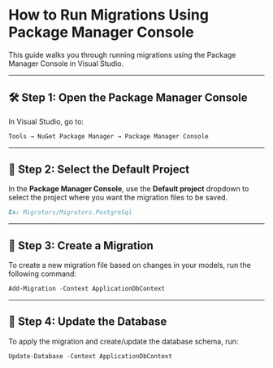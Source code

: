 ﻿# How to Run Migrations Using Package Manager Console

This guide walks you through running migrations using the Package Manager Console in Visual Studio.

---

## 🛠 Step 1: Open the Package Manager Console

In Visual Studio, go to:

```md
Tools → NuGet Package Manager → Package Manager Console
```

---

## 📁 Step 2: Select the Default Project

In the **Package Manager Console**, use the **Default project** dropdown to select the project where you want the migration files to be saved.

```md
Ex: Migrators/Migrators.PostgreSql 
```

---

## 🧱 Step 3: Create a Migration

To create a new migration file based on changes in your models, run the following command:

```powershell
Add-Migration -Context ApplicationDbContext
```

---

## 🧱 Step 4: Update the Database

To apply the migration and create/update the database schema, run:

```powershell
Update-Database -Context ApplicationDbContext
```
